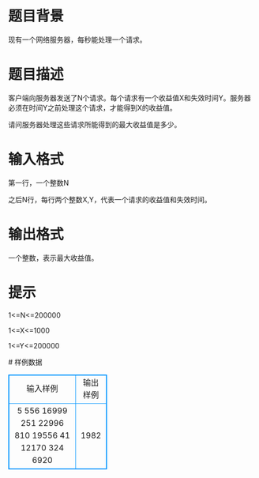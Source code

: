 # 

 
 # 题目背景 
<p>现有一个网络服务器，每秒能处理一个请求。</p> 

 
 # 题目描述 
<p>客户端向服务器发送了N个请求。每个请求有一个收益值X和失效时间Y。服务器必须在时间Y之前处理这个请求，才能得到X的收益值。</p>

<p>请问服务器处理这些请求所能得到的最大收益值是多少。</p> 

 
 # 输入格式 
<p>第一行，一个整数N</p>

<p>之后N行，每行两个整数X,Y，代表一个请求的收益值和失效时间。</p> 

 
 # 输出格式 
<p>一个整数，表示最大收益值。</p> 

 
 # 提示 
<p>1&lt;=N&lt;=200000</p>

<p>1&lt;=X&lt;=1000</p>

<p>1&lt;=Y&lt;=200000</p> 
# 样例数据
<style>
        table,table tr th, table tr td { border:1px solid #0094ff; }
        table { width: 200px; min-height: 25px; line-height: 25px; text-align: center; border-collapse: collapse;}   
    </style>
<table>
	<tr>
		<td>输入样例</td>
		<td>输出样例</td>
	</tr>
<tr><td>5
556 16999
251 22996
810 19556
41 12170
324 6920
</td><td>1982</td></tr></table>
